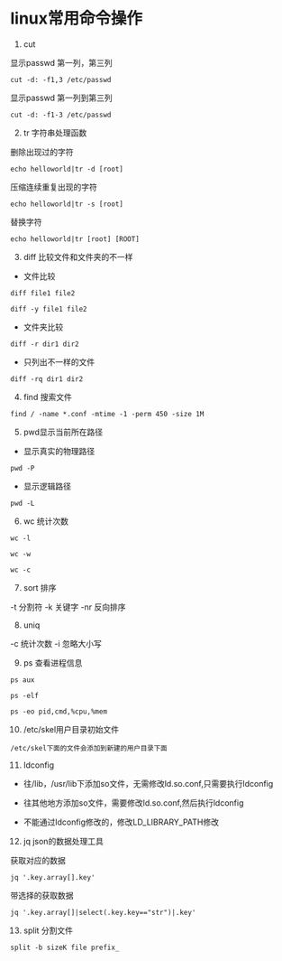 # linux常用命令操作

1. cut 

显示passwd 第一列，第三列

`cut -d: -f1,3 /etc/passwd`

显示passwd 第一列到第三列

`cut -d: -f1-3 /etc/passwd`

2. tr 字符串处理函数

删除出现过的字符

`echo helloworld|tr -d [root]`

压缩连续重复出现的字符

`echo helloworld|tr -s [root]`

替换字符

`echo helloworld|tr [root] [ROOT]`

3. diff 比较文件和文件夹的不一样

* 文件比较

`diff file1 file2`

`diff -y file1 file2`

* 文件夹比较

`diff -r dir1 dir2`

* 只列出不一样的文件

`diff -rq dir1 dir2`


4. find 搜索文件

`find / -name *.conf -mtime -1 -perm 450 -size 1M`


5. pwd显示当前所在路径

* 显示真实的物理路径

`pwd -P`

* 显示逻辑路径

`pwd -L`

6. wc 统计次数

`wc -l`

`wc -w`

`wc -c`


7. sort 排序

-t 分割符
-k 关键字
-nr 反向排序

8. uniq

-c 统计次数
-i 忽略大小写

9. ps 查看进程信息

`ps aux`

`ps -elf`

`ps -eo pid,cmd,%cpu,%mem`

10. /etc/skel用户目录初始文件

`/etc/skel下面的文件会添加到新建的用户目录下面`

11. ldconfig

* 往/lib，/usr/lib下添加so文件，无需修改ld.so.conf,只需要执行ldconfig

* 往其他地方添加so文件，需要修改ld.so.conf,然后执行ldconfig

* 不能通过ldconfig修改的，修改LD_LIBRARY_PATH修改

12. jq json的数据处理工具

获取对应的数据

`jq '.key.array[].key'`

带选择的获取数据

`jq '.key.array[]|select(.key.key=="str")|.key'`

13. split 分割文件

`split -b sizeK file prefix_`
